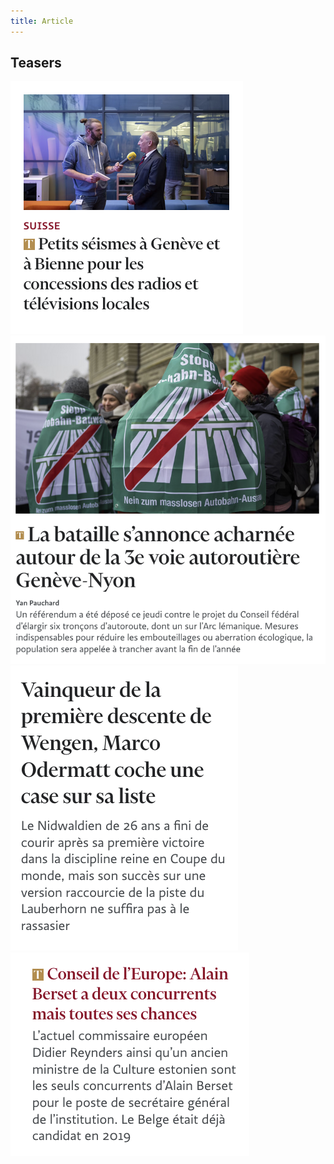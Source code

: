 ```yaml
---
title: Article
---
```


## Teasers
![Image petit](teaser-image-petit.png)
![Image](teaser-image.png)
![Texte](teaser-texte.png)
![Texte abo](teaser-texte-abo.png)
